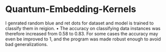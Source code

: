 # Quantum-Embedding-Kernels
I genrated random blue and ret dots for dataset and model is trained to classify them in reigion.
• The accuracy on classifying data instances was therefore increased from 0.58 to 0.83. For some cases the accuracy may even be improved to 1,
and the program was made robust enough to avoid bad generalizations.
